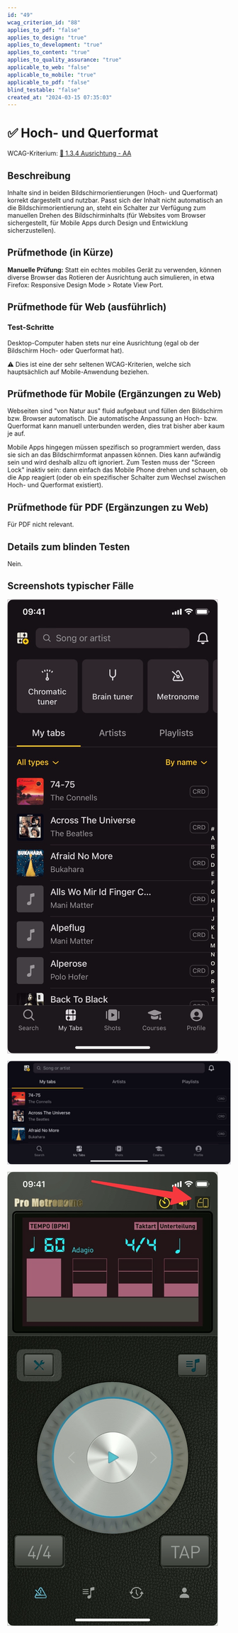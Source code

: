 ```yaml
---
id: "49"
wcag_criterion_id: "88"
applies_to_pdf: "false"
applies_to_design: "true"
applies_to_development: "true"
applies_to_content: "true"
applies_to_quality_assurance: "true"
applicable_to_web: "false"
applicable_to_mobile: "true"
applicable_to_pdf: "false"
blind_testable: "false"
created_at: "2024-03-15 07:35:03"
---
```


# ✅ Hoch- und Querformat

WCAG-Kriterium: [📜 1.3.4 Ausrichtung - AA](..)

## Beschreibung

Inhalte sind in beiden Bildschirmorientierungen (Hoch- und Querformat) korrekt dargestellt und nutzbar. Passt sich der Inhalt nicht automatisch an die Bildschirmorientierung an, steht ein Schalter zur Verfügung zum manuellen Drehen des Bildschirminhalts (für Websites vom Browser sichergestellt, für Mobile Apps durch Design und Entwicklung sicherzustellen).

## Prüfmethode (in Kürze)

**Manuelle Prüfung:** Statt ein echtes mobiles Gerät zu verwenden, können diverse Browser das Rotieren der Ausrichtung auch simulieren, in etwa Firefox: Responsive Design Mode > Rotate View Port.

## Prüfmethode für Web (ausführlich)

### Test-Schritte

Desktop-Computer haben stets nur eine Ausrichtung (egal ob der Bildschirm Hoch- oder Querformat hat).

⚠️ Dies ist eine der sehr seltenen WCAG-Kriterien, welche sich hauptsächlich auf Mobile-Anwendung beziehen.

## Prüfmethode für Mobile (Ergänzungen zu Web)

Webseiten sind "von Natur aus" fluid aufgebaut und füllen den Bildschirm bzw. Browser automatisch. Die automatische Anpassung an Hoch- bzw. Querformat kann manuell unterbunden werden, dies trat bisher aber kaum je auf.

Mobile Apps hingegen müssen spezifisch so programmiert werden, dass sie sich an das Bildschirmformat anpassen können. Dies kann aufwändig sein und wird deshalb allzu oft ignoriert. Zum Testen muss der "Screen Lock" inaktiv sein: dann einfach das Mobile Phone drehen und schauen, ob die App reagiert (oder ob ein spezifischer Schalter zum Wechsel zwischen Hoch- und Querformat existiert).

## Prüfmethode für PDF (Ergänzungen zu Web)

Für PDF nicht relevant.

## Details zum blinden Testen

Nein.

## Screenshots typischer Fälle

![Mobile App im Hochformat](images/mobile-app-im-hochformat.png)

![Dieselbe Mobile App im Querformat](images/dieselbe-mobile-app-im-querformat.png)

![Mobile App mit Button zum Wechseln des Formats](images/mobile-app-mit-button-zum-wechseln-des-formats.png)